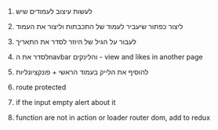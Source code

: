 1. לעשות עיצוב לעמודים שיש
2. ליצור כפתור שיעביר לעמוד של התכבתות וליצור את העמוד
3. לעבור על הגיל של היוזר לסדר את התאריך

     
4. לסדר את הnavbar והלינקים - view and likes in another page
6. להוסיף את הלייק בעמוד הראשי + פונקציונליות
9. route protected
10. if the input empty alert about it
11. function are not in action or loader router dom, add to redux



